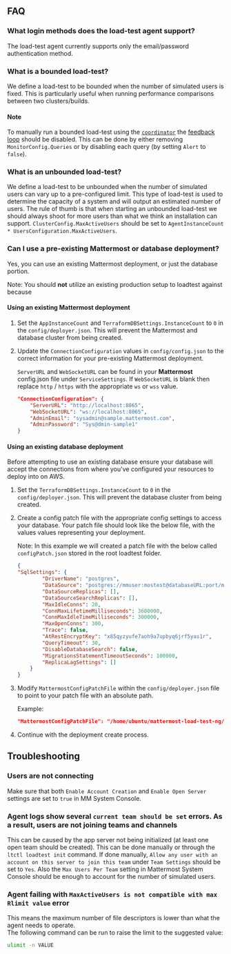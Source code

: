 ## FAQ

### What login methods does the load-test agent support?

The load-test agent currently supports only the email/password authentication method.

### What is a bounded load-test?

We define a load-test to be bounded when the number of simulated users is fixed.
This is particularly useful when running performance comparisons between two clusters/builds.

#### Note

To manually run a bounded load-test using the [`coordinator`](https://github.com/mattermost/mattermost-load-test-ng/blob/master/docs/coordinator.md) the [feedback loop](https://github.com/mattermost/mattermost-load-test-ng/blob/master/docs/coordinator.md#the-feedback-loop) should be disabled. This can be done by either removing `MonitorConfig.Queries` or by disabling each query (by setting `Alert` to `false`).

### What is an unbounded load-test?

We define a load-test to be unbounded when the number of simulated users can vary up to a pre-configured limit.
This type of load-test is used to determine the capacity of a system and will output an estimated number of users.
The rule of thumb is that when starting an unbounded load-test we should always shoot for more users than what we think an installation can support.
`ClusterConfig.MaxActiveUsers`  should be set to  `AgentInstanceCount * UsersConfiguration.MaxActiveUsers`.

### Can I use a pre-existing Mattermost or database deployment?

Yes, you can use an existing Mattermost deployment, or just the database portion. 

Note: You should **not** utilize an existing production setup to loadtest against because
#### Using an existing Mattermost deployment

1. Set the `AppInstanceCount` and `TerraformDBSettings.InstanceCount` to `0` in the `config/deployer.json`. This will prevent the Mattermost and database cluster from being created.
2. Update the `ConnectionConfiguration` values in `config/config.json` to the correct information for your pre-existing Mattermost deployment. 

    `ServerURL` and `WebSocketURL` can be found in your **Mattermost** config.json file under `ServiceSettings`. If `WebSocketURL` is blank then replace `http` / `https` with the appropriate `ws` or `wss` value. 

    ```json
    "ConnectionConfiguration": {
        "ServerURL": "http://localhost:8065",
        "WebSocketURL": "ws://localhost:8065",
        "AdminEmail": "sysadmin@sample.mattermost.com",
        "AdminPassword": "Sys@dmin-sample1"
    }
    ```

#### Using an existing database deployment

Before attempting to use an existing database ensure your database will accept the connections from where you've configured your resources to deploy into on AWS.

1. Set the `TerraformDBSettings.InstanceCount` to `0` in the `config/deployer.json`. This will prevent the database cluster from being created. 
2. Create a config patch file with the appropriate config settings to access your database. Your patch file should look like the below file, with the values values representing your deployment. 

    Note: In this example we will created a patch file with the below called `configPatch.json` stored in the root loadtest folder. 

    ```json
    {
    "SqlSettings": {
            "DriverName": "postgres",
            "DataSource": "postgres://mmuser:mostest@databaseURL:port/mattermost?sslmode=disable\u0026connect_timeout=10\u0026binary_parameters=yes",
            "DataSourceReplicas": [],
            "DataSourceSearchReplicas": [],
            "MaxIdleConns": 20,
            "ConnMaxLifetimeMilliseconds": 3600000,
            "ConnMaxIdleTimeMilliseconds": 300000,
            "MaxOpenConns": 300,
            "Trace": false,
            "AtRestEncryptKey": "x85qyzyufe7aoh9a7upbyq6jrf5yas1r",
            "QueryTimeout": 30,
            "DisableDatabaseSearch": false,
            "MigrationsStatementTimeoutSeconds": 100000,
            "ReplicaLagSettings": []
        }
    }
    ```

3. Modify `MattermostConfigPatchFile` within the `config/deployer.json` file to point to your patch file with an absolute path.

    Example:
    ```json
    "MattermostConfigPatchFile": "/home/ubuntu/mattermost-load-test-ng/configPatch.json",
    ```
4. Continue with the deployment create process. 

## Troubleshooting

### Users are not connecting

Make sure that both `Enable Account Creation` and `Enable Open Server` settings are set to `true` in MM System Console.

### Agent logs show several `current team should be set` errors. As a result, users are not joining teams and channels

This can be caused by the app server not being initialized (at least one open team should be created). This can be done manually or through the `ltctl loadtest init` command.
If done manually, `Allow any user with an account on this server to join this team` under `Team Settings` should be set to `Yes`.
Also the `Max Users Per Team` setting in Mattermost System Console should be enough to account for the number of simulated users.

### Agent failing with `MaxActiveUsers is not compatible with max Rlimit value` error

This means the maximum number of file descriptors is lower than what the agent needs to operate.  
The following command can be run to raise the limit to the suggested value:
```sh
ulimit -n VALUE
```
